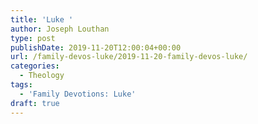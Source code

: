 ```yaml
---
title: 'Luke '
author: Joseph Louthan
type: post
publishDate: 2019-11-20T12:00:04+00:00
url: /family-devos-luke/2019-11-20-family-devos-luke/
categories:
  - Theology
tags:
  - 'Family Devotions: Luke'
draft: true
---
```

